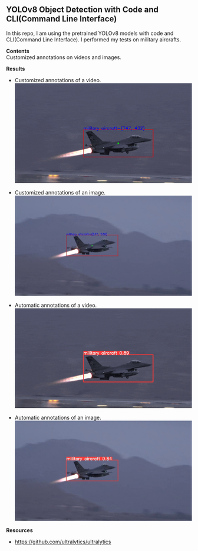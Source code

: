 ## YOLOv8 Object Detection with Code and CLI(Command Line Interface)  
In this repo, I am using the pretrained YOLOv8 models with code and CLI(Command Line Interface). I performed my tests on military aircrafts.  
  
**Contents**  
Customized annotations on videos and images.
  
**Results**  
 - Customized annotations of a video.
![alt-text](https://github.com/muhammedenesbalci/YOLOv8-Custom-Object-Detection/blob/main/test/datas/test_video_result_customized_gif.gif?raw=true)  
  
  
 - Customized annotations of an image.
![alt-text](https://github.com/muhammedenesbalci/YOLOv8-Custom-Object-Detection/blob/main/test/datas/test_img_result_customized.jpg?raw=true)  
  
  
 - Automatic annotations of a video.
 ![alt-text](https://github.com/muhammedenesbalci/YOLOv8-Custom-Object-Detection/blob/main/test/datas/test_video_result_automatic_gif.gif?raw=true)
 
 
 - Automatic annotations of an image.
![alt-text](https://github.com/muhammedenesbalci/YOLOv8-Custom-Object-Detection/blob/main/test/datas/test_img_result_automatic.jpg?raw=true)


**Resources**
- https://github.com/ultralytics/ultralytics
